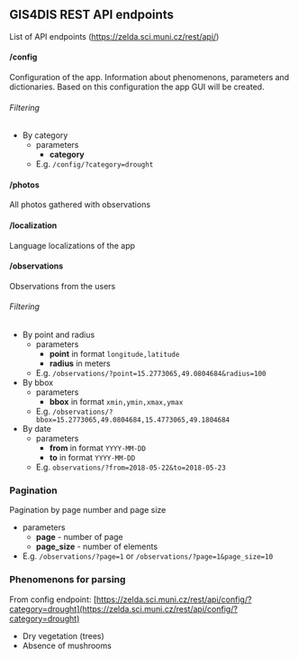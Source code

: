 ## GIS4DIS REST API endpoints
List of API endpoints (https://zelda.sci.muni.cz/rest/api/)

#### /config
Configuration of the app. Information about phenomenons, parameters and dictionaries. Based on this configuration the app GUI will be created.

###### Filtering
* By category
  * parameters
    * **category**
  * E.g.
    `/config/?category=drought`

#### /photos
All photos gathered with observations

#### /localization
Language localizations of the app

#### /observations
Observations from the users

###### Filtering
* By point and radius
  * parameters
    * **point** in format `longitude,latitude`
    * **radius** in meters
  * E.g.
    `/observations/?point=15.2773065,49.0804684&radius=100`
* By bbox
  * parameters
    * **bbox** in format `xmin,ymin,xmax,ymax`
  * E.g.
    `/observations/?bbox=15.2773065,49.0804684,15.4773065,49.1804684`
* By date
  * parameters
    * **from** in format `YYYY-MM-DD`
    * **to** in format `YYYY-MM-DD`
  * E.g.
    `observations/?from=2018-05-22&to=2018-05-23`

### Pagination
Pagination by page number and page size
* parameters
  * **page** - number of page
  * **page_size** - number of elements
* E.g. `/observations/?page=1` or `/observations/?page=1&page_size=10`

### Phenomenons for parsing 
From config endpoint: [https://zelda.sci.muni.cz/rest/api/config/?category=drought](https://zelda.sci.muni.cz/rest/api/config/?category=drought)
* Dry vegetation (trees)
* Absence of mushrooms



